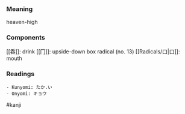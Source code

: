 ### Meaning

heaven-high

### Components

[[呑]]: drink [[冂]]: upside-down box radical (no. 13) [[Radicals/口|口]]: mouth

### Readings

```
- Kunyomi: たか.い
- Onyomi: キョウ
```

#kanji